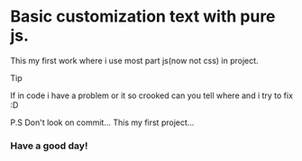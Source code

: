 # Basic customization text with pure js.
This my first work where i use most part js(now not css) in project.

>[!TIP]
If in code i have a problem or it so crooked can you tell where and i try to fix :D

P.S Don't look on commit... This my first project...

### Have a good day!
